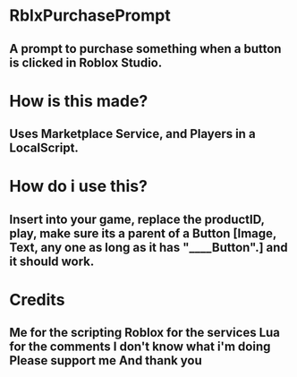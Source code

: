 # RblxPurchasePrompt

A prompt to purchase something when a button is clicked in Roblox Studio.
----------------------------------------------------------------------------------
# How is this made?

Uses Marketplace Service, and Players in a LocalScript.
----------------------------------------------------------------------------------
# How do i use this?

Insert into your game, replace the productID, play, make sure its a parent of a Button [Image, Text, any one as long as it has "____Button".] and it should work.
-----------------------------------------------------------------------------------------------------------------------------------------------------------------
# Credits

Me for the scripting
Roblox for the services
Lua for the comments
I don't know what i'm doing
Please support me
And thank you
----------------------------------------------------------------------------------------------------------------------------------------------------------------
